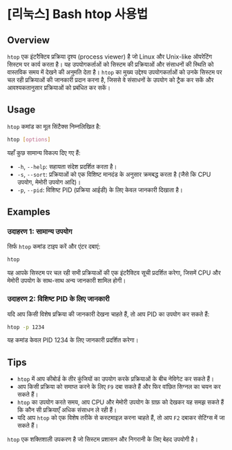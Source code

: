 # [리눅스] Bash htop 사용법

## Overview
`htop` एक इंटरैक्टिव प्रक्रिया दृश्य (process viewer) है जो Linux और Unix-like ऑपरेटिंग सिस्टम पर कार्य करता है। यह उपयोगकर्ताओं को सिस्टम की प्रक्रियाओं और संसाधनों की स्थिति को वास्तविक समय में देखने की अनुमति देता है। `htop` का मुख्य उद्देश्य उपयोगकर्ताओं को उनके सिस्टम पर चल रही प्रक्रियाओं की जानकारी प्रदान करना है, जिससे वे संसाधनों के उपयोग को ट्रैक कर सकें और आवश्यकतानुसार प्रक्रियाओं को प्रबंधित कर सकें।

## Usage
`htop` कमांड का मूल सिंटैक्स निम्नलिखित है:

```bash
htop [options]
```

यहाँ कुछ सामान्य विकल्प दिए गए हैं:

- `-h`, `--help`: सहायता संदेश प्रदर्शित करता है।
- `-s`, `--sort`: प्रक्रियाओं को एक विशिष्ट मानदंड के अनुसार क्रमबद्ध करता है (जैसे कि CPU उपयोग, मेमोरी उपयोग आदि)।
- `-p`, `--pid`: विशिष्ट PID (प्रक्रिया आईडी) के लिए केवल जानकारी दिखाता है।

## Examples
### उदाहरण 1: सामान्य उपयोग
सिर्फ `htop` कमांड टाइप करें और एंटर दबाएं:

```bash
htop
```

यह आपके सिस्टम पर चल रही सभी प्रक्रियाओं की एक इंटरैक्टिव सूची प्रदर्शित करेगा, जिसमें CPU और मेमोरी उपयोग के साथ-साथ अन्य जानकारी शामिल होगी।

### उदाहरण 2: विशिष्ट PID के लिए जानकारी
यदि आप किसी विशेष प्रक्रिया की जानकारी देखना चाहते हैं, तो आप PID का उपयोग कर सकते हैं:

```bash
htop -p 1234
```

यह कमांड केवल PID 1234 के लिए जानकारी प्रदर्शित करेगा।

## Tips
- `htop` में आप कीबोर्ड के तीर कुंजियों का उपयोग करके प्रक्रियाओं के बीच नेविगेट कर सकते हैं।
- आप किसी प्रक्रिया को समाप्त करने के लिए `F9` दबा सकते हैं और फिर वांछित सिग्नल का चयन कर सकते हैं।
- `htop` का उपयोग करते समय, आप CPU और मेमोरी उपयोग के ग्राफ़ को देखकर यह समझ सकते हैं कि कौन सी प्रक्रियाएँ अधिक संसाधन ले रही हैं।
- यदि आप `htop` को एक विशेष तरीके से कस्टमाइज़ करना चाहते हैं, तो आप `F2` दबाकर सेटिंग्स में जा सकते हैं। 

`htop` एक शक्तिशाली उपकरण है जो सिस्टम प्रशासन और निगरानी के लिए बेहद उपयोगी है।